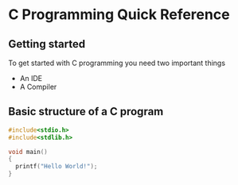 # C Programming Quick Reference

## Getting started

To get started with C programming you need two important things

- An IDE
- A Compiler


## Basic structure of a C program

```C
#include<stdio.h>
#include<stdlib.h>

void main()
{
  printf("Hello World!");
}
```
